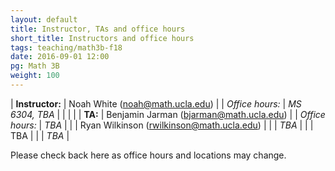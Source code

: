 ```yaml
---
layout: default
title: Instructor, TAs and office hours
short_title: Instructors and office hours
tags: teaching/math3b-f18
date: 2016-09-01 12:00
pg: Math 3B
weight: 100
---
```




| __Instructor:__ | Noah White (<a href="mailto:noah@math.ucla.edu">noah@math.ucla.edu</a>)             |
| _Office hours:_ | _MS 6304, TBA_                     |
|                 |                                                                                     |
| __TA:__         | Benjamin Jarman (<a href="mailto:bjarman@math.ucla.edu">bjarman@math.ucla.edu</a>)  |
| _Office hours:_ | _TBA_                                                     |
|                 | Ryan Wilkinson (<a href="mailto:rwilkinson@math.ucla.edu">rwilkinson@math.ucla.edu</a>) |
|                 | _TBA_                                                     |
|                 | TBA |
|                 | _TBA_                                                                |


Please check back here as office hours and locations may change.
